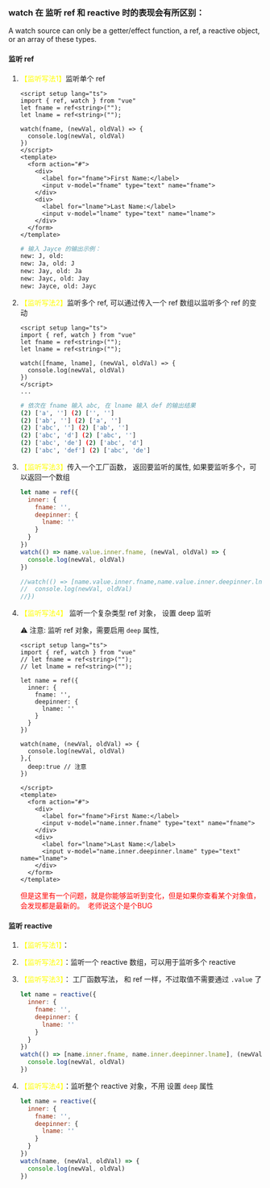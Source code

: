 ### watch 在 监听 ref 和 reactive  时的表现会有所区别：

 A watch source can only be a getter/effect function, a ref, a reactive object, or an array of these types.



#### **监听 ref**

1. <span style="color:yellow">【监听写法1】</span>监听单个 ref

   ```vue
   <script setup lang="ts">
   import { ref, watch } from "vue"
   let fname = ref<string>("");
   let lname = ref<string>("");
   
   watch(fname, (newVal, oldVal) => {
     console.log(newVal, oldVal)
   })
   </script>
   <template>
     <form action="#">
       <div>
         <label for="fname">First Name:</label>
         <input v-model="fname" type="text" name="fname">
       </div>
       <div>
         <label for="lname">Last Name:</label>
         <input v-model="lname" type="text" name="lname">
       </div>
     </form>
   </template>
   ```

   ```bash
   # 输入 Jayce 的输出示例：
   new: J, old: 
   new: Ja, old: J
   new: Jay, old: Ja
   new: Jayc, old: Jay
   new: Jayce, old: Jayc
   ```

2. <span style="color:yellow">【监听写法2】</span>监听多个 ref, 可以通过传入一个 ref 数组以监听多个 ref 的变动

   ```vue
   <script setup lang="ts">
   import { ref, watch } from "vue"
   let fname = ref<string>("");
   let lname = ref<string>("");
   
   watch([fname, lname], (newVal, oldVal) => {
     console.log(newVal, oldVal)
   })
   </script>
   ...
   ```

   ```bash
   # 依次在 fname 输入 abc, 在 lname 输入 def 的输出结果
   (2) ['a', ''] (2) ['', '']
   (2) ['ab', ''] (2) ['a', '']
   (2) ['abc', ''] (2) ['ab', '']
   (2) ['abc', 'd'] (2) ['abc', '']
   (2) ['abc', 'de'] (2) ['abc', 'd']
   (2) ['abc', 'def'] (2) ['abc', 'de']
   ```

3. <span style="color:yellow">【监听写法3】</span>传入一个工厂函数， 返回要监听的属性, 如果要监听多个，可以返回一个数组

   ```js
   let name = ref({
     inner: {
       fname: '',
       deepinner: {
         lname: ''
       }
     }
   })
   watch(() => name.value.inner.fname, (newVal, oldVal) => {
     console.log(newVal, oldVal)
   })
   
   //watch(() => [name.value.inner.fname,name.value.inner.deepinner.lname], (newVal, oldVal) => {
   //  console.log(newVal, oldVal)
   //})
   ```

4. <span style="color:yellow">【监听写法4】</span> 监听一个复杂类型 ref 对象， 设置 deep 监听

   :warning: 注意: 监听 ref 对象，需要启用 `deep` 属性,

   ```vue
   <script setup lang="ts">
   import { ref, watch } from "vue"
   // let fname = ref<string>("");
   // let lname = ref<string>("");
   
   let name = ref({
     inner: {
       fname: '',
       deepinner: {
         lname: ''
       }
     }
   })
   
   watch(name, (newVal, oldVal) => {
     console.log(newVal, oldVal)
   },{
     deep:true // 注意
   })
   
   </script>
   <template>
     <form action="#">
       <div>
         <label for="fname">First Name:</label>
         <input v-model="name.inner.fname" type="text" name="fname">
       </div>
       <div>
         <label for="lname">Last Name:</label>
         <input v-model="name.inner.deepinner.lname" type="text" name="lname">
       </div>
     </form>
   </template>
   ```

   <span style="color:red">但是这里有一个问题，就是你能够监听到变化，但是如果你查看某个对象值，会发现都是最新的。  老师说这个是个BUG</span>









#### **监听 reactive**

1. <span style="color:yellow">【监听写法1】</span>：

2. <span style="color:yellow">【监听写法2】</span>：监听一个  reactive 数组，可以用于监听多个 reactive

3. <span style="color:yellow">【监听写法3】</span>： 工厂函数写法， 和 ref 一样，不过取值不需要通过 `.value` 了

   ```js
   let name = reactive({
     inner: {
       fname: '',
       deepinner: {
         lname: ''
       }
     }
   })
   watch(() => [name.inner.fname, name.inner.deepinner.lname], (newVal, oldVal) => {
     console.log(newVal, oldVal)
   })
   ```

4. <span style="color:yellow">【监听写法4】</span>：监听整个 reactive 对象，不用 设置 `deep` 属性

   ```js
   let name = reactive({
     inner: {
       fname: '',
       deepinner: {
         lname: ''
       }
     }
   })
   watch(name, (newVal, oldVal) => {
     console.log(newVal, oldVal)
   })
   ```

   

   



